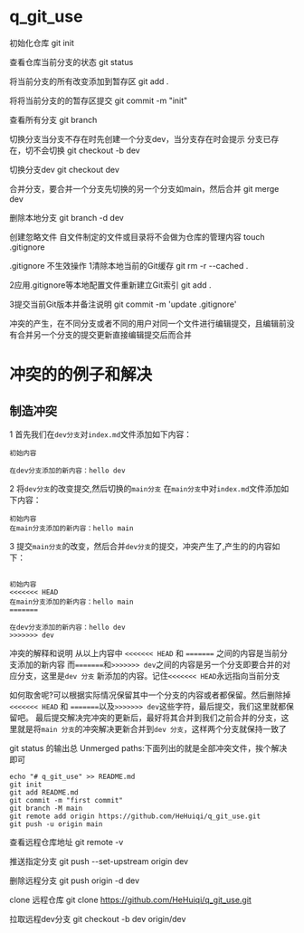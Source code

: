 # q_git_use
初始化仓库
git init

查看仓库当前分支的状态
git status  

将当前分支的所有改变添加到暂存区
git add .  

将将当前分支的的暂存区提交
git commit -m "init"


查看所有分支
git branch


切换分支当分支不存在时先创建一个分支dev，当分支存在时会提示
分支已存在，切不会切换
git checkout -b dev

切换分支dev
git checkout  dev

合并分支，要合并一个分支先切换的另一个分支如main，然后合并
git merge dev

删除本地分支
git branch -d dev


创建忽略文件 自文件制定的文件或目录将不会做为仓库的管理内容
touch .gitignore


.gitignore 不生效操作
1清除本地当前的Git缓存
git rm -r --cached .

2应用.gitignore等本地配置文件重新建立Git索引
git add .

3提交当前Git版本并备注说明
git commit -m 'update .gitignore'



冲突的产生，在不同分支或者不同的用户对同一个文件进行编辑提交，且编辑前没有合并另一个分支的提交更新直接编辑提交后而合并

# 冲突的的例子和解决
## 制造冲突
1 首先我们在`dev分支`对`index.md`文件添加如下内容：
```
初始内容

在dev分支添加的新内容：hello dev

```
2 将`dev分支`的改变提交,然后切换的`main分支`
在`main分支`中对`index.md`文件添加如下内容：
```
初始内容
在main分支添加的新内容：hello main

```
3 提交`main分支`的改变，然后合并`dev分支`的提交，冲突产生了,产生的的内容如下：
```

初始内容
<<<<<<< HEAD
在main分支添加的新内容：hello main
=======

在dev分支添加的新内容：hello dev
>>>>>>> dev

```
冲突的解释和说明
从以上内容中 `<<<<<<< HEAD` 和 `=======` 之间的内容是当前分支添加的新内容
而`=======`和`>>>>>>> dev`之间的内容是另一个分支即要合并的对应分支，这里是`dev 分支`
新添加的内容。记住`<<<<<<< HEAD`永远指向当前分支

如何取舍呢?可以根据实际情况保留其中一个分支的内容或者都保留。然后删除掉 `<<<<<<< HEAD` 和 `=======`以及`>>>>>>> dev`这些字符，最后提交，我们这里就都保留吧。
最后提交解决完冲突的更新后，最好将其合并到我们之前合并的分支，这里就是将`main 分支`的冲突解决更新合并到`dev 分支`，这样两个分支就保持一致了


git status 的输出总
Unmerged paths:下面列出的就是全部冲突文件，挨个解决即可


```
echo "# q_git_use" >> README.md
git init
git add README.md
git commit -m "first commit"
git branch -M main
git remote add origin https://github.com/HeHuiqi/q_git_use.git
git push -u origin main

```
查看远程仓库地址
git remote -v


推送指定分支
git push --set-upstream origin dev

删除远程分支
git push origin -d dev

clone 远程仓库
git clone https://github.com/HeHuiqi/q_git_use.git

拉取远程dev分支
git checkout -b dev origin/dev 

